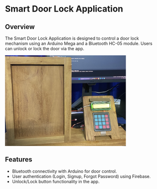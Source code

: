 # Smart Door Lock Application

## Overview
The Smart Door Lock Application is designed to control a door lock mechanism using an Arduino Mega and a Bluetooth HC-05 module. Users can unlock or lock the door via the app.

<img src="Redmeimg.jpeg" alt="Smart Door Lock" width="400" height="300">

## Features
- Bluetooth connectivity with Arduino for door control.
- User authentication (Login, Signup, Forgot Password) using Firebase.
- Unlock/Lock button functionality in the app.
